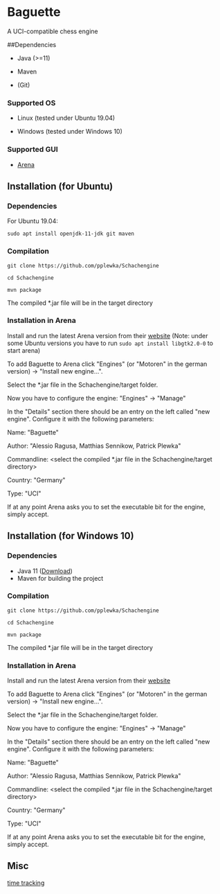 # Baguette

A UCI-compatible chess engine

##Dependencies

- Java (>=11)

- Maven

- (Git)


### Supported OS

- Linux (tested under Ubuntu 19.04)

- Windows (tested under Windows 10)

### Supported GUI

- [Arena](http://www.playwitharena.de/)

## Installation (for Ubuntu)

### Dependencies

For Ubuntu 19.04:

`sudo apt install openjdk-11-jdk git maven`

### Compilation

`git clone https://github.com/pplewka/Schachengine`

`cd Schachengine`

`mvn package`

The compiled *.jar file will be in the target directory

### Installation in Arena

Install and run the latest Arena version from their [website](http://www.playwitharena.de/)
(Note: under some Ubuntu versions you have to run `sudo apt install libgtk2.0-0` to start arena)

To add Baguette to Arena click "Engines" (or "Motoren" in the german version) -> "Install new engine...".

Select the *.jar file in the Schachengine/target folder.

Now you have to configure the engine: "Engines" -> "Manage"

In the "Details" section there should be an entry on the left called "new engine".
Configure it with the following parameters:

Name: "Baguette"

Author: "Alessio Ragusa, Matthias Sennikow, Patrick Plewka"

Commandline: <select the compiled *.jar file in the Schachengine/target directory>

Country: "Germany"

Type: "UCI"

If at any point Arena asks you to set the executable bit for the engine, simply accept.

## Installation (for Windows 10)

### Dependencies

- Java 11 ([Download](https://www.oracle.com/technetwork/java/javase/downloads/jdk11-downloads-5066655.html))
- Maven for building the project

### Compilation

`git clone https://github.com/pplewka/Schachengine`

`cd Schachengine`

`mvn package`

The compiled *.jar file will be in the target directory

### Installation in Arena

Install and run the latest Arena version from their [website](http://www.playwitharena.de/)

To add Baguette to Arena click "Engines" (or "Motoren" in the german version) -> "Install new engine...".

Select the *.jar file in the Schachengine/target folder.

Now you have to configure the engine: "Engines" -> "Manage"

In the "Details" section there should be an entry on the left called "new engine".
Configure it with the following parameters:

Name: "Baguette"

Author: "Alessio Ragusa, Matthias Sennikow, Patrick Plewka"

Commandline: <select the compiled *.jar file in the Schachengine/target directory>

Country: "Germany"

Type: "UCI"

If at any point Arena asks you to set the executable bit for the engine, simply accept.


## Misc

[time tracking](
https://docs.google.com/spreadsheets/d/1IdjtzDdD-qunN6sGhvGweS9n2EE_SIZ2V6HmBaCfqOE/edit?usp=drivesdk)

